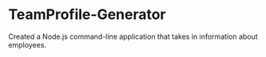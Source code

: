 # TeamProfile-Generator
Created a Node.js command-line application that takes in information about employees.
